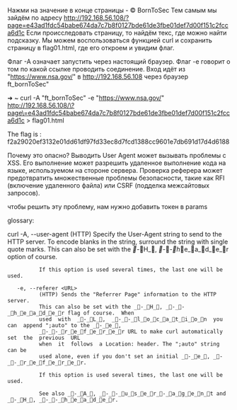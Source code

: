 Нажми на значение в конце страницы - © BornToSec
Тем самым мы зайдём по адресу http://192.168.56.108/?page=e43ad1fdc54babe674da7c7b8f0127bde61de3fbe01def7d00f151c2fcca6d1c
Если происследовать страницу, то найдём текс, где можно найти подсказку. Мы можем воспользоваться функцией curl и сохранить страницу в flag01.html, где его откроем и увидим флаг.

Флаг -А означает запустить через настоящий браузер.
Флаг -е говорит о том по какой ссылке проводить соединение.
Вход идёт из "https://www.nsa.gov/" в http://192.168.56.108 через браузер ft_bornToSec"

➜  ~ curl -A "ft_bornToSec" -e "https://www.nsa.gov/" http://192.168.56.108/\?page\=e43ad1fdc54babe674da7c7b8f0127bde61de3fbe01def7d00f151c2fcca6d1c > flag01.html

The flag is : f2a29020ef3132e01dd61df97fd33ec8d7fcd1388cc9601e7db691d17d4d6188

Почему это опасно?
Выводить User Agent может вызывать проблемы с XSS. Его выполнение может разрешить удаленное выполнение кода на языке, используемом на стороне сервера. Проверка реферера может предотвратить множественные проблемы безопасности, такие как RFI (включение удаленного файла) или CSRF (подделка межсайтовых запросов).

чтобы решить эту проблему, нам нужно добавить токен в params

glossary:

curl
       -A, --user-agent <name>
              (HTTP) Specify the User-Agent string to send to the HTTP server.
              To  encode blanks in the string, surround the string with single
              quote marks. This can also be set with the _-_H_,  _-_-_h_e_a_d_e_r  option
              of course.

              If this option is used several times, the last one will be used.

       -e, --referer <URL>
              (HTTP) Sends the "Referrer Page" information to the HTTP server.
              This can also be set with the _-_H_, _-_-_h_e_a_d_e_r flag of course.  When
              used  with  _-_L_,  _-_-_l_o_c_a_t_i_o_n  you  can  append ";auto" to the _-_e_,
              _-_-_r_e_f_e_r_e_r URL to make curl automatically set  the  previous  URL
              when  it  follows  a Location: header. The ";auto" string can be
              used alone, even if you don't set an initial _-_e_, _-_-_r_e_f_e_r_e_r.

              If this option is used several times, the last one will be used.

              See also _-_A_, _-_-_u_s_e_r_-_a_g_e_n_t and _-_H_, _-_-_h_e_a_d_e_r.